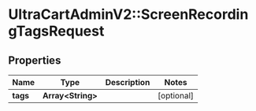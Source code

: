 # UltraCartAdminV2::ScreenRecordingTagsRequest

## Properties
Name | Type | Description | Notes
------------ | ------------- | ------------- | -------------
**tags** | **Array&lt;String&gt;** |  | [optional] 


